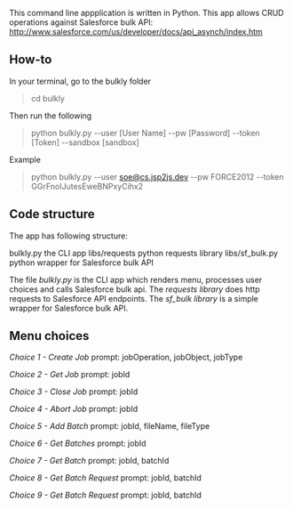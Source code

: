 This command line appplication is written in Python. This app allows CRUD operations against Salesforce bulk API: http://www.salesforce.com/us/developer/docs/api_asynch/index.htm

## How-to

In your terminal, go to the bulkly folder
> cd bulkly

Then run the following
> python bulkly.py --user [User Name] --pw [Password] --token [Token] --sandbox [sandbox]

Example
> python bulkly.py --user soe@cs.jsp2js.dev --pw FORCE2012 --token GGrFnoIJutesEweBNPxyCihx2

## Code structure

The app has following structure:

bulkly.py             the CLI app
libs/requests         python requests library
libs/sf_bulk.py       python wrapper for Salesforce bulk API

The file _bulkly.py_ is the CLI app which renders menu, processes user choices and calls Salesforce bulk api. The _requests library_ does http requests to Salesforce API endpoints. The _sf_bulk library_ is a simple wrapper for Salesforce bulk API.

## Menu choices

_Choice 1 - Create Job_
prompt: jobOperation, jobObject, jobType

_Choice 2 - Get Job_
prompt: jobId

_Choice 3 - Close Job_
prompt: jobId

_Choice 4 - Abort Job_
prompt: jobId

_Choice 5 - Add Batch_
prompt: jobId, fileName, fileType

_Choice 6 - Get Batches_
prompt: jobId

_Choice 7 - Get Batch_
prompt: jobId, batchId

_Choice 8 - Get Batch Request_
prompt: jobId, batchId

_Choice 9 - Get Batch Request_
prompt: jobId, batchId
